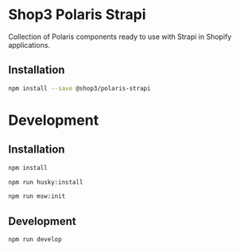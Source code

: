 # Shop3 Polaris Strapi

Collection of Polaris components ready to use with Strapi in Shopify applications.

## Installation

```bash
npm install --save @shop3/polaris-strapi
```



# Development

## Installation

```bash
npm install

npm run husky:install

npm run msw:init
```

## Development

```bash
npm run develop
```
